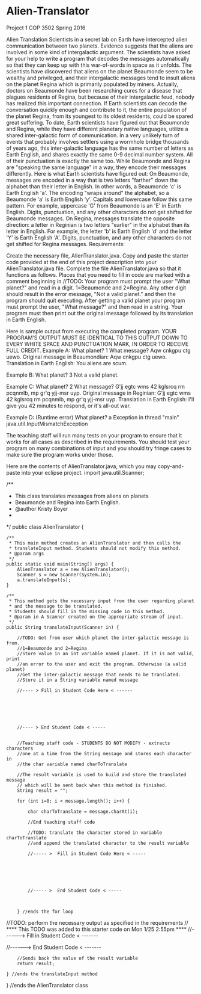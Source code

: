# Alien-Translator
Project 1
COP 3502
Spring 2016

Alien Translation
Scientists in a secret lab on Earth have intercepted alien communication between two planets. Evidence suggests that the aliens are involved in some kind of intergalactic argument. The scientists have asked for your help to write a program that decodes the messages automatically so that they can keep up with this war-of-words in space as it unfolds. 
The scientists have discovered that aliens on the planet Beaumonde seem to be wealthy and privileged, and their intergalactic messages tend to insult aliens on the planet Regina which is primarily populated by miners. Actually, doctors on Beaumonde have been researching cures for a disease that plagues residents of Regina, but because of their intergalactic feud, nobody has realized this important connection. If Earth scientists can decode the conversation quickly enough and contribute to it, the entire population of the planet Regina, from its youngest to its oldest residents, could be spared great suffering. 
To date, Earth scientists have figured out that Beaumonde and Regina, while they have different planetary native languages, utilize a shared inter-galactic form of communication. In a very unlikely turn of events that probably involves settlers using a wormhole bridge thousands of years ago, this inter-galactic language has the same number of letters as Earth English, and shares exactly the same 0-9 decimal number system. All of their punctuation is exactly the same too. 
While Beaumonde and Regina are "speaking the same language" in a way, they encode their messages differently. Here is what Earth scientists have figured out:
On Beaumonde, messages are encoded in a way that is two letters "farther" down the alphabet than their letter in English. In other words, a Beaumonde 'c' is Earth English 'a'. The encoding "wraps around" the alphabet, so a Beaumonde 'a' is Earth English 'y'. Capitals and lowercase follow this same pattern. For example, uppercase 'G' from Beaumonde is an 'E' in Earth English. Digits, punctuation, and any other characters do not get shifted for Beaumonde messages.
On Regina, messages translate the opposite direction: a letter in Reginian is two letters "earlier" in the alphabet than its letter in English. For example, the letter 'b' is Earth English 'd' and the letter 'Y' is Earth English 'A'. Digits, punctuation, and any other characters do not get shifted for Regina messages.
Requirements:

Create the necessary file, AlienTranslator.java. Copy and paste the starter code provided at the end of this project description into your AlienTranslator.java file. Complete the file AlienTranslator.java so that it functions as follows. Places that you need to fill in code are marked with a comment beginning in //TODO:
Your program must prompt the user "What planet?" and read in a digit. 1=Beaumonde and 2=Regina. Any other digit should result in the error message, "Not a valid planet." and then the program should quit executing.
After getting a valid planet your program must prompt the user, "What message?" and then read in a string.
Your program must then print out the original message followed by its translation in Earth English.

Here is sample output from executing the completed program. YOUR PROGRAM’S OUTPUT MUST BE IDENTICAL TO THIS OUTPUT DOWN TO EVERY WHITE SPACE AND PUNCTUATION MARK, IN ORDER TO RECEIVE FULL CREDIT. 
Example A:
What planet?
1
What message?
Aqw cnkgpu ctg uewo.
Original message in Beaumondian: Aqw cnkgpu ctg uewo.
Translation in Earth English: You aliens are scum.

Example B:
What planet?
3
Not a valid planet.

Example C:
What planet?
2
What message?
G'jj egtc wms 42 kglsrcq rm pcqnmlb, mp gr'q yjj-msr uyp.
Original message in Reginian: G'jj egtc wms 42 kglsrcq rm pcqnmlb, mp gr'q yjj-msr uyp.
Translation in Earth English: I'll give you 42 minutes to respond, or it's all-out war.

Example D: (Runtime error)
What planet?
a
Exception in thread "main" java.util.InputMismatchException

The teaching staff will run many tests on your program to ensure that it works for all cases as described in the requirements. You should test your program on many combinations of input and you should try fringe cases to make sure the program works under those. 

Here are the contents of AlienTranslator.java, which you may copy-and-paste into your eclipse project. 
import java.util.Scanner;

/**
 * This class translates messages from aliens on planets
 * Beaumonde and Regina into Earth English. 
 * @author Kristy Boyer
 *
 */
public class AlienTranslator {

	/**
	 * This main method creates an AlienTranslator and then calls the
	 * translateInput method. Students should not modify this method.
	 * @param args
	 */
	public static void main(String[] args) {
		AlienTranslator a = new AlienTranslator();
		Scanner s = new Scanner(System.in);
		a.translateInput(s);
	}

	/**
	 * This method gets the necessary input from the user regarding planet 
	 * and the message to be translated. 
	 * Students should fill in the missing code in this method.
	 * @param in A Scanner created on the appropriate stream of input. 
	 */
	public String translateInput(Scanner in) {

		//TODO: Get from user which planet the inter-galactic message is from.
		//1=Beaumonde and 2=Regina
		//Store value in an int variable named planet. If it is not valid, print
		//an error to the user and exit the program. Otherwise (a valid planet)
		//Get the inter-galactic message that needs to be translated.
		//Store it in a String variable named message

		//---- > Fill in Student Code Here < ------






		//---- > End Student Code < -----


		//Teaching staff code - STUDENTS DO NOT MODIFY - extracts characters
		//one at a time from the String message and stores each character in
		//the char variable named charToTranslate

		//The result variable is used to build and store the translated message
		// which will be sent back when this method is finished.
		String result = "";

		for (int i=0; i < message.length(); i++) {

			char charToTranslate = message.charAt(i);

			//End teaching staff code

			//TODO: translate the character stored in variable charToTranslate
			//and append the translated character to the result variable

			//----- >  Fill in Student Code Here < -----






			//----- >  End Student Code < -----



		} //ends the for loop


//TODO: perform the necessary output as specified in the requirements
// **** This TODO was added to this starter code on Mon 1/25 2:55pm ****
//------> Fill in Student Code < -------


//------> End Student Code < -------

		//Sends back the value of the result variable 
		return result;

	} //ends the translateInput method

} //ends the AlienTranslator class

